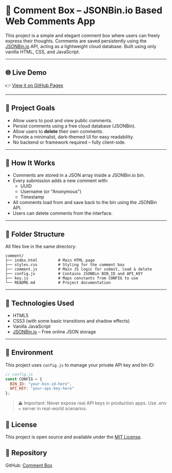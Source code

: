 # 💬 Comment Box – JSONBin.io Based Web Comments App

This project is a simple and elegant comment box where users can freely express their thoughts. Comments are saved persistently using the [JSONBin.io](https://jsonbin.io/) API, acting as a lightweight cloud database. Built using only vanilla HTML, CSS, and JavaScript.

---

## 🌐 Live Demo

👉 [View it on GitHub Pages](https://anthonybanion.github.io/DevCourses/fullstack/diploma/frontend/html/advanced/comment/)

---

## 🎯 Project Goals

- Allow users to post and view public comments.
- Persist comments using a free cloud database (JSONBin).
- Allow users to **delete** their own comments.
- Provide a minimalist, dark-themed UI for easy readability.
- No backend or framework required – fully client-side.

---

## 🧠 How It Works

- Comments are stored in a JSON array inside a JSONBin.io bin.
- Every submission adds a new comment with:
  - UUID
  - Username (or "Anonymous")
  - Timestamp
- All comments load from and save back to the bin using the JSONBin API.
- Users can delete comments from the interface.

---

## 📁 Folder Structure

All files live in the same directory:

```text
comment/
├── index.html         # Main HTML page
├── styles.css         # Styling for the comment box
├── comment.js         # Main JS logic for submit, load & delete
├── config.js          # Contains JSONBin BIN_ID and API_KEY
├── key.js             # Maps constants from CONFIG to use
└── README.md          # Project documentation
``` 

---

## 🚀 Technologies Used

- HTML5
- CSS3 (with some basic transitions and shadow effects)
- Vanilla JavaScript
- [JSONBin.io](https://jsonbin.io/) – Free online JSON storage

---

## 🔐 Environment

This project uses `config.js` to manage your private API key and bin ID:

```js
// config.js
const CONFIG = {
  BIN_ID: "your-bin-id-here",
  API_KEY: "your-api-key-here"
};
```
>⚠️ Important: Never expose real API keys in production apps. Use .env + server in real-world scenarios.

## 📝 License

This project is open source and available under the [MIT License](../../../../../../LICENSE).

## 📎 Repository

GitHub: [Comment Box](https://github.com/anthonybanion/DevCourses/tree/main/fullstack/diploma/frontend/html/advanced/comment)